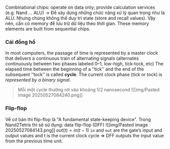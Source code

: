 Combinational chips: operate on data only; provide calculation services (e.g. Nand … ALU) -> Để xây dựng những chức năng xử lý quan trọng như là ALU.  Nhưng chúng không thể duy trì state (store and recall values). Vậy nên, cần có memory để lưu trữ dữ liệu theo thời gian. These memory elements are built from sequential chips.
### Cái đồng hồ
In most computers, the passage of time is represented by a master clock that delivers a continuous train of alternating signals (alternates continuously between two phases labeled 0–1, low-high, tick-tock, etc) The elapsed time between the beginning of a ‘‘tick’’ and the end of the subsequent ‘‘tock’’ is called **cycle**.
The current clock phase (tick or tock) is *represented by a binary signal*.
> Mỗi một cycle thường rơi vào khoảng 1/2 nanosecond
![[img/Pasted image 20250527084240.png]]
### Flip-flop
Về cơ bản thì flip-flop là "A fundamental state-keeping device". Trong Nand2Tetris thì sẽ sử dụng: data flip-flop (DFF)
![[img/Pasted image 20250527084143.png]]
$out(t) = in(t - 1)$
`in` and `out` are the gate’s input and output values and t is the current clock cycle => DFF outputs the input value from the previous time unit.
